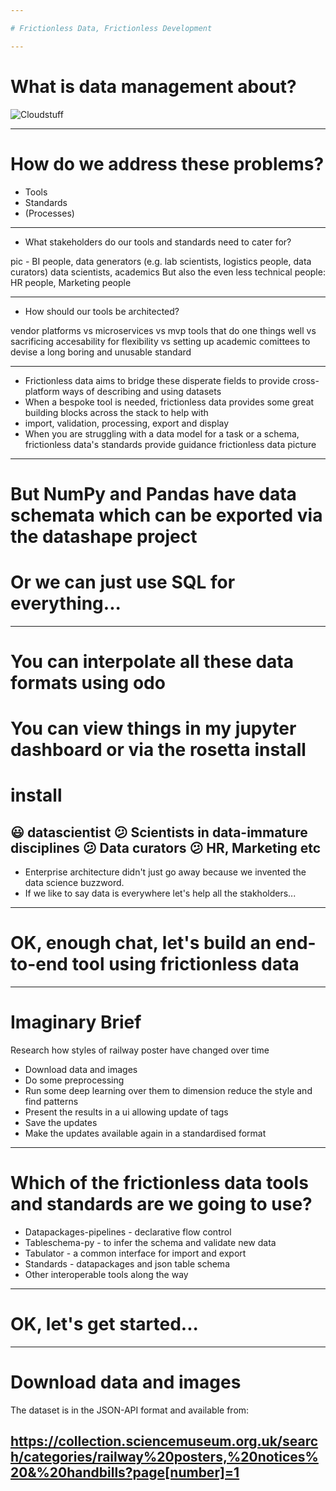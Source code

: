 ```yaml
---

# Frictionless Data, Frictionless Development

---
```


# What is data management about?

![Cloudstuff](cloud.jpeg)

---

# How do we address these problems?

* Tools
* Standards
* (Processes)

---

* What stakeholders do our tools and standards need to cater for?

pic - BI people, data generators (e.g. lab scientists, logistics people, data curators) data scientists, academics
But also the even less technical people:
HR people, Marketing people

---

* How should our tools be architected?

vendor platforms vs microservices vs mvp tools that do one things well vs sacrificing accesability for flexibility vs setting
up academic comittees to devise a long boring and unusable standard

---

* Frictionless data aims to bridge these disperate fields to provide cross-platform ways of describing and using datasets
* When a bespoke tool is needed, frictionless data provides some great building blocks across the stack to help with
* import, validation, processing, export and display
* When you are struggling with a data model for a task or a schema, frictionless data's standards provide guidance
frictionless data picture
---

# But NumPy and Pandas have data schemata which can be exported via the datashape project

# Or we can just use SQL for everything...
---

# You can interpolate all these data formats using odo 
# You can view things in my jupyter dashboard or via the rosetta install
# install
:smiley: datascientist
:confused: Scientists in data-immature disciplines
:confused: Data curators
:confused: HR, Marketing etc
---

* Enterprise architecture didn't just go away because we invented the data science buzzword. 
* If we like to say data is everywhere let's help all the stakholders...

---
# OK, enough chat, let's build an end-to-end tool using frictionless data

---
# Imaginary Brief

Research how styles of railway poster have changed over time

* Download data and images
* Do some preprocessing
* Run some deep learning over them to dimension reduce the style and find patterns
* Present the results in a ui allowing update of tags
* Save the updates
* Make the updates available again in a standardised format

---

# Which of the frictionless data tools and standards are we going to use?

* Datapackages-pipelines - declarative flow control
* Tableschema-py - to infer the schema and validate new data
* Tabulator - a common interface for import and export
* Standards - datapackages and json table schema
* Other interoperable tools along the way

---

# OK, let's get started...

---

# Download data and images

The dataset is in the JSON-API format and available from:

https://collection.sciencemuseum.org.uk/search/categories/railway%20posters,%20notices%20&%20handbills?page[number]=1
---


